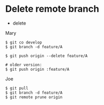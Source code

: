 # Delete remote branch

* delete

Mary


```
$ git co develop
$ git branch -d feature/A

$ git push origin --delete feature/A

# older version:
$ git push origin :feature/A
```


Joe


```
$ git pull
$ git branch -d feature/A
$ git remote prune origin
```


